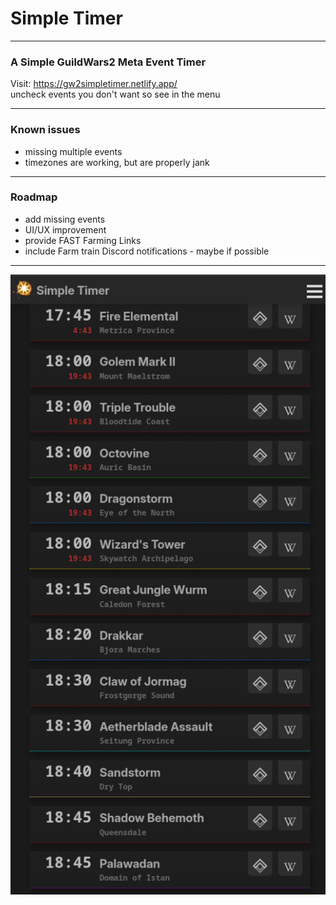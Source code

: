 # Simple Timer

---

### A Simple GuildWars2 Meta Event Timer

Visit: https://gw2simpletimer.netlify.app/  
uncheck events you don't want so see in the menu



---

### Known issues

- missing multiple events
- timezones are working, but are properly jank



---

### Roadmap
- add missing events
- UI/UX improvement
- provide FAST Farming Links
- include Farm train Discord notifications - maybe if possible

---

![screenshot.png](/app/img/Screenshot.png)